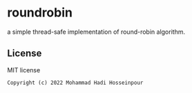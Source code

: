 # roundrobin
a simple thread-safe implementation of round-robin algorithm.

## License
MIT license
```
Copyright (c) 2022 Mohammad Hadi Hosseinpour
```